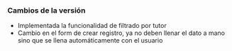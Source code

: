 <h3>Cambios de la versión</h3>

<ul>
    <li>Implementada la funcionalidad de filtrado por tutor</li>
    <li>Cambio en el form de crear registro, ya no deben llenar el dato a mano sino que se llena automáticamente con el usuario</li>
</ul>        
